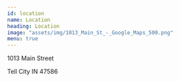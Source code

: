 ```yaml
---
id: location
name: Location
heading: Location
image: "assets/img/1013_Main_St_-_Google_Maps_500.png"
menu: true
---
```


1013 Main Street

Tell City IN 47586
